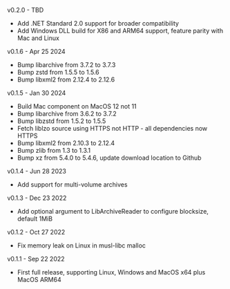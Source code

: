 v0.2.0 - TBD

- Add .NET Standard 2.0 support for broader compatibility
- Add Windows DLL build for X86 and ARM64 support, feature parity with Mac and Linux

v0.1.6 - Apr 25 2024

- Bump libarchive from 3.7.2 to 3.7.3
- Bump zstd from 1.5.5 to 1.5.6
- Bump libxml2 from 2.12.4 to 2.12.6

v0.1.5 - Jan 30 2024

- Build Mac component on MacOS 12 not 11
- Bump libarchive from 3.6.2 to 3.7.2
- Bump libzstd from 1.5.2 to 1.5.5
- Fetch liblzo source using HTTPS not HTTP - all dependencies now HTTPS
- Bump libxml2 from 2.10.3 to 2.12.4
- Bump zlib from 1.3 to 1.3.1
- Bump xz from 5.4.0 to 5.4.6, update download location to Github

v0.1.4 - Jun 28 2023

- Add support for multi-volume archives

v0.1.3 - Dec 23 2022

- Add optional argument to LibArchiveReader to configure blocksize, default 1MiB

v0.1.2 - Oct 27 2022

- Fix memory leak on Linux in musl-libc malloc

v0.1.1 - Sep 22 2022

- First full release, supporting Linux, Windows and MacOS x64 plus MacOS ARM64
